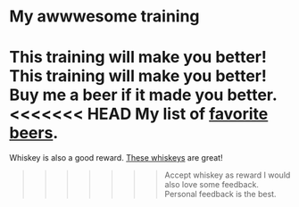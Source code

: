 # My awwwesome training
This training will make you better!
This training will make you better!
Buy me a beer if it made you better.
<<<<<<< HEAD
My list of [favorite beers](beers.md).
=======
Whiskey is also a good reward.
[These whiskeys](whiskeys.md) are great!
>>>>>>> Accept whiskey as reward
I would also love some feedback.
Personal feedback is the best.
